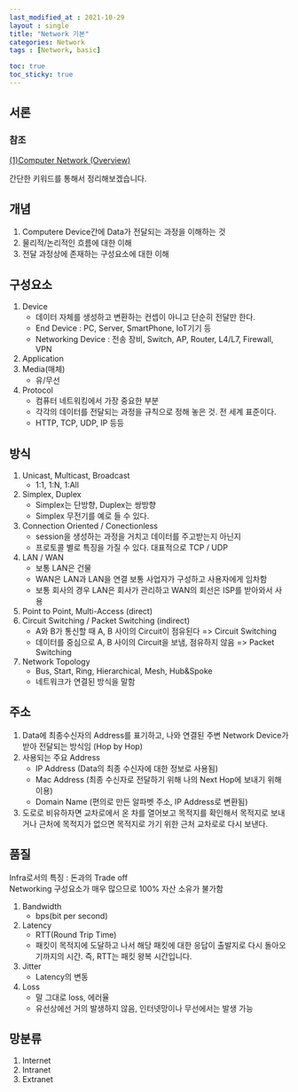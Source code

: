```yaml
---
last_modified_at : 2021-10-29
layout : single
title: "Network 기본"
categories: Network
tags : [Network, basic]

toc: true
toc_sticky: true
---
```

## 서론
### 참조
<a target = '_blank' href='https://www.youtube.com/watch?v=v9IVz5m_SCs&list=PLQFHF6cwEgwPYzMqIzpczc8sYe3VOe6Si'>(1)Computer Network (Overview)</a>

간단한 키워드를 통해서 정리해보겠습니다.

## 개념
1. Computere Device간에 Data가 전달되는 과정을 이해하는 것
2. 물리적/논리적인 흐름에 대한 이해
3. 전달 과정상에 존재하는 구성요소에 대한 이해

## 구성요소
1. Device
    * 데이터 자체를 생성하고 변환하는 컨셉이 아니고 단순히 전달만 한다.
    * End Device : PC, Server, SmartPhone, IoT기기 등
    * Networking Device : 전송 장비, Switch, AP, Router, L4/L7, Firewall, VPN
2. Application
3. Media(매체)
    * 유/무선
4. Protocol
    * 컴퓨터 네트워킹에서 가장 중요한 부분
    * 각각의 데이터를 전달되는 과정을 규칙으로 정해 놓은 것. 전 세계 표준이다.
    * HTTP, TCP, UDP, IP 등등

## 방식
1. Unicast, Multicast, Broadcast
    * 1:1, 1:N, 1:All
2. Simplex, Duplex
    * Simplex는 단방향, Duplex는 쌍방향
    * Simplex 무전기를 예로 들 수 있다.
3. Connection Oriented / Conectionless
    * session을 생성하는 과정을 거치고 데이터를 주고받는지 아닌지
    * 프로토콜 별로 특징을 가질 수 있다. 대표적으로 TCP / UDP
4. LAN / WAN
    * 보통 LAN은 건물
    * WAN은 LAN과 LAN을 연결 보통 사업자가 구성하고 사용자에게 임차함
    * 보통 회사의 경우 LAN은 회사가 관리하고 WAN의 회선은 ISP를 받아와서 사용
5. Point to Point, Multi-Access (direct)
6. Circuit Switching / Packet Switching (indirect)
    * A와 B가 통신할 때 A, B 사이의 Circuit이 점유된다 => Circuit Switching
    * 데이터를 중심으로 A, B 사이의 Circuit을 보냄, 점유하지 않음 => Packet Switching
7. Network Topology
    * Bus, Start, Ring, Hierarchical, Mesh, Hub&Spoke
    * 네트워크가 연결된 방식을 말함

## 주소
1. Data에 최종수신자의 Address를 표기하고, 나와 연결된 주변 Network Device가 받아 전달되는 방식임 (Hop by Hop)
2. 사용되는 주요 Address
    * IP Address (Data의 최종 수신자에 대한 정보로 사용됨)
    * Mac Address (최종 수신자로 전달하기 위해 나의 Next Hop에 보내기 위해 이용)
    * Domain Name (편의로 만든 알파벳 주소, IP Address로 변환됨)
3. 도로로 비유하자면 교차로에서 온 차를 열어보고 목적지를 확인해서 목적지로 보내거나 근처에 목적지가 없으면 목적지로 가기 위한 근처 교차로로 다시 보낸다.

## 품질
Infra로서의 특징 : 돈과의 Trade off  
Networking 구성요소가 매우 많으므로 100% 자산 소유가 불가함
1. Bandwidth
    * bps(bit per second)
2. Latency
    * RTT(Round Trip Time)
    * 패킷이 목적지에 도달하고 나서 해당 패킷에 대한 응답이 출발지로 다시 돌아오기까지의 시간. 즉, RTT는 패킷 왕복 시간입니다.
3. Jitter
    * Latency의 변동
4. Loss
    * 말 그대로 loss, 에러율
    * 유선상에선 거의 발생하지 않음, 인터넷망이나 무선에서는 발생 가능

## 망분류
1. Internet
2. Intranet
3. Extranet